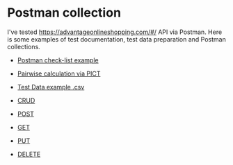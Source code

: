 # Postman collection
I've tested https://advantageonlineshopping.com/#/ API via Postman. Here is some examples of 
test documentation, test data preparation and Postman collections. 

- [Postman check-list example]()

- [Pairwise calculation via PICT]()

- [Test Data example .csv]() 

- [CRUD](https://www.postman.com/speeding-spaceship-898072/workspace/shared-collections/collection/25448388-2564d398-7bb2-4813-b299-4c40539b2286?action=share&creator=25448388)

- [POST](https://www.postman.com/speeding-spaceship-898072/workspace/shared-collections/collection/25448388-ac7774bd-b6e3-44d8-9562-405c0874f6be?action=share&creator=25448388)

- [GET](https://www.postman.com/speeding-spaceship-898072/workspace/shared-collections/collection/25448388-75f817b4-01b6-4706-a35a-3e929c336117?action=share&creator=25448388)

- [PUT](https://www.postman.com/speeding-spaceship-898072/workspace/shared-collections/collection/25448388-fd9625e1-192a-4506-a01b-4be8a4522dba?action=share&creator=25448388)

- [DELETE](https://www.postman.com/speeding-spaceship-898072/workspace/shared-collections/collection/25448388-0b326438-4bd4-4200-a2d5-192cb1f27286?action=share&creator=25448388)
